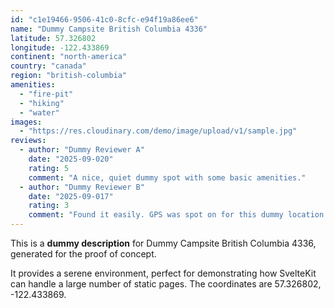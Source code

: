 ```yaml
---
id: "c1e19466-9506-41c0-8cfc-e94f19a86ee6"
name: "Dummy Campsite British Columbia 4336"
latitude: 57.326802
longitude: -122.433869
continent: "north-america"
country: "canada"
region: "british-columbia"
amenities:
  - "fire-pit"
  - "hiking"
  - "water"
images:
  - "https://res.cloudinary.com/demo/image/upload/v1/sample.jpg"
reviews:
  - author: "Dummy Reviewer A"
    date: "2025-09-020"
    rating: 5
    comment: "A nice, quiet dummy spot with some basic amenities."
  - author: "Dummy Reviewer B"
    date: "2025-09-017"
    rating: 3
    comment: "Found it easily. GPS was spot on for this dummy location."
---
```


This is a **dummy description** for Dummy Campsite British Columbia 4336, generated for the proof of concept.

It provides a serene environment, perfect for demonstrating how SvelteKit can handle a large number of static pages. The coordinates are 57.326802, -122.433869.
